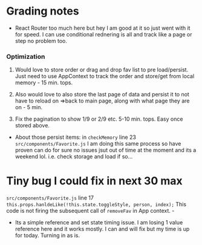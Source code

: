 # Grading notes

- React Router too much here but hey I am good at it so just went with it for speed. I can use conditional rednering is all and track like a page or step no problem too.

### Optimization

1. Would love to store order or drag and drop fav list to pre load/persist. Just need to use AppContext to track the order and store/get from local memory - 15 min. tops.

2. Also would love to also store the last page of data and persist it to not have to reload on =>back to main page, along with what page they are on - 5 min.

3. Fix the pagination to show 1/9 or 2/9 etc. 5-10 min. tops. Easy once stored above.

- About those persist items: in `checkMemory` line 23 `src/components/Favorite.js` I am doing this same process so have proven can do for sure no issues jsut out of time at the moment and its a weekend lol. i.e. check storage and load if so...

# Tiny bug I could fix in next 30 max

`src/components/Favorite.js` line 17
`this.props.hanldeLike(!this.state.toggleStyle, person, index);`
This code is not firing the subsequent call of `removeFav` in App context. -

- Its a simple reference and set state timing issue. I am losing 1 value reference here and it works mostly.
  I can and will fix but my time is up for today. Turning in as is.
